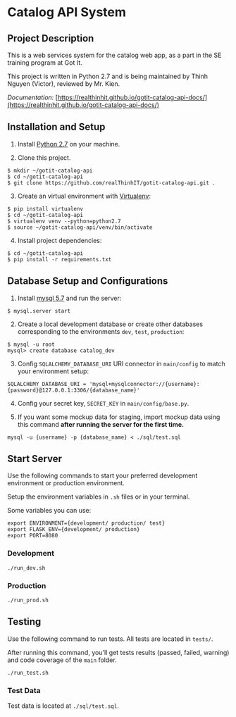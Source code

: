 # Catalog API System

## Project Description

This is a web services system for the catalog web app, as a part in the SE training program at Got It.

This project is written in Python 2.7 and is being maintained by Thinh Nguyen (Victor), reviewed by Mr. Kien.

*Documentation:* [https://realthinhit.github.io/gotit-catalog-api-docs/](https://realthinhit.github.io/gotit-catalog-api-docs/)

## Installation and Setup

1. Install [Python 2.7](https://www.python.org/download/releases/2.7/) on your machine.

2. Clone this project.
```
$ mkdir ~/gotit-catalog-api
$ cd ~/gotit-catalog-api
$ git clone https://github.com/realThinhIT/gotit-catalog-api.git .
```

3. Create an virtual environment with [Virtualenv](https://virtualenv.pypa.io/en/stable/):
```
$ pip install virtualenv
$ cd ~/gotit-catalog-api
$ virtualenv venv --python=python2.7
$ source ~/gotit-catalog-api/venv/bin/activate
```

4. Install project dependencies:
```
$ cd ~/gotit-catalog-api
$ pip install -r requirements.txt
```

## Database Setup and Configurations

1. Install [mysql 5.7](https://dev.mysql.com/downloads/mysql/5.7.html) and run the server:

```
$ mysql.server start
```

2. Create a local development database or create other databases corresponding to the environments `dev`, `test`, `production`:

```
$ mysql -u root
mysql> create database catalog_dev
```

3. Config `SQLALCHEMY_DATABASE_URI` URI connector in `main/config` to match your environment setup:

```
SQLALCHEMY_DATABASE_URI = 'mysql+mysqlconnector://{username}:{password}@127.0.0.1:3306/{database_name}'
```

4. Config your secret key, `SECRET_KEY` in `main/config/base.py`.

5. If you want some mockup data for staging, import mockup data using this command **after running the server for the first time.**

```
mysql -u {username} -p {database_name} < ./sql/test.sql
```

## Start Server

Use the following commands to start your preferred development environment or production environment.

Setup the environment variables in `.sh` files or in your terminal.

Some variables you can use:

```
export ENVIRONMENT={development/ production/ test}
export FLASK_ENV={development/ production}
export PORT=8080
```

### Development

```
./run_dev.sh
```

### Production

```
./run_prod.sh
```

## Testing

Use the following command to run tests. All tests are located in `tests/`.

After running this command, you'll get tests results (passed, failed, warning) and code coverage of the `main` folder.

```
./run_test.sh
```

### Test Data

Test data is located at `./sql/test.sql`.